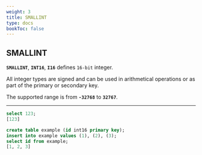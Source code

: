 ```yaml
---
weight: 3
title: SMALLINT
type: docs
bookToc: false
---
```


## SMALLINT

**`SMALLINT`**, **`INT16`**, **`I16`** defines `16-bit` integer.

All integer types are signed and can be used in arithmetical operations or as part of
the primary or secondary key.

The supported range is from **`-32768`** to **`32767`**.

---

```SQL
select 123;
[123]
```

```SQL
create table example (id int16 primary key);
insert into example values (1), (2), (3);
select id from example;
[1, 2, 3]
```
